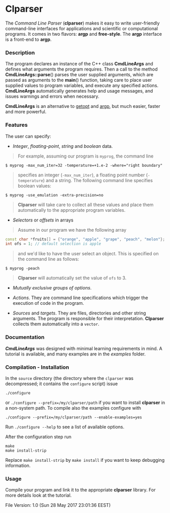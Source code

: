 # Clparser #

The _Command Line Parser_ (**clparser**) makes it easy to write user-friendly command-line interfaces for applications and scientific or computational programs. It comes in two flavors: **argp** and **free-style**. The **argp** interface is a front-end to **argp**.

### Description ###
The program declares an instance of the C++ class **CmdLineArgs** and defines what arguments the program requires. Then a call to the method **CmdLineArgs::parse**() parses the user supplied arguments, which are passed as arguments to the **main**() function, taking care to place user supplied values to program variables, and execute any specified actions. **CmdLineArgs** automatically generates help and usage messages, and issues warnings and errors when necessary.

**CmdLineArgs** is an alternative to [getopt](https://www.gnu.org/software/libc/manual/html_node/Getopt.html) and [argp](https://www.gnu.org/software/libc/manual/html_node/Argp.html), but much easier, faster and more powerful.

### Features ###
The user can specify:

* _Integer_, _floating-point_, _string_ and _boolean_ data.   
>For example, assuming our program is `myprog`, the command line
```
$ myprog -max_num_iter=32 -temperature=+1.e-2 -where="right boundary"
```
>specifies an integer (`-max_num_iter`), a floating point number (`-temperature`) and a string. The following command line specifies boolean values:
```
$ myprog -use_emulation -extra-precision=no
```
>
>**Clparser** will take care to collect all these values and place them automatically to the appropriate program variables.
* _Selectors_ or _offsets_ in arrays  
>Assume in our program we have the following array  
```c++
const char *fruits[] = {"orange", "apple", "grape", "peach", "melon"};  
int ofs = 1; // default selection is apple
```
>and we'd like to have the user select an object. This is specified on the command line as follows:
```
$ myprog -peach
```
>**Clparser** will automatically set the value of `ofs` to 3.

* _Mutually exclusive groups of options_.

* _Actions_. They are command line specifications which trigger the execution of code in the program.

* _Sources_ and _targets_. They are files, directories and other string arguments. The program is responsible for their interpretation. **Clparser** collects them automatically into a `vector`.

### Documentation ###
**_CmdLineArgs_** was designed with minimal learning requirements in mind. A tutorial is available, and many examples are in the _examples_ folder.

### Compilation - Installation ###
In the `source` directory (the directory where the `clparser` was decompressed; it contains the `configure` script) issue
```
./configure
```
or `./configure --prefix=/my/clparser/path` if you want to install **clparser** in a non-system path. To compile also the examples configure with
```
./configure --prefix=/my/clparser/path --enable-examples=yes
```
Run `./configure --help` to see a list of available options.

After the configuration step run
```
make
make install-strip
```
Replace `make install-strip` by `make install` if you want to keep debugging information.

### Usage ###
Compile your program and link it to the appropriate **clparser** library. For more details look at the tutorial.

File Version: 1.0 (Sun 28 May 2017 23:01:36 EEST)
